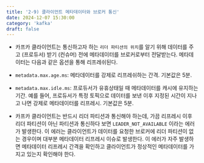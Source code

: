 ```yaml
---
title: '2-9) 클라이언트 메타데이터와 브로커 통신'
date: 2024-12-07 15:30:00
category: 'kafka'
draft: false
---
```


-  카프카 클라이언트는 통신하고자 하는 `리더 파티션의 위치`를 알기 위해 데이터를 주고 (프로듀서) 받기 (컨슈머) 전에 메타데이터를 브로커로부터 전달받는다. 메타데이터는 다음과 같은 옵션을 통해 리프레쉬된다.

- `metadata.max.age.ms`: 메타데이터를 강제로 리프레쉬하는 간격. 기본값은 5분.
- `metadata.max.idle.ms`: 프로듀서가 유휴상태일 때 메타데이터를 캐시에 유지하는 기간.  예를 들어, 프로듀서가 특정 토픽으로 데이터를 보낸 이후 지정된 시간이 지나고 나면 강제로 메타데이터를 리프레시. 기본값은 5분.

- 카프카 클라이언트는 반드시 리더 파티션과 통신해야 하는데, 가끔 리프레시 이후 리더 파티션이 아닌 파티션과 통신하다 보면 `LEADER_NOT_AVAILABLE` 이라는 에러가 발생한다. 이 에러는 클라이언트가 데이터를 요청한 브로커에 리더 파티션이 없는 경우이며 대부분 메타데이터 리프레시 이슈로 발생한다. 이 에러가 자주 발생하면 메타데이터 리프레시 간격을 확인하고 클라이언트가 정상적인 메타데이터를 가지고 있는지 확인해야 한다.
